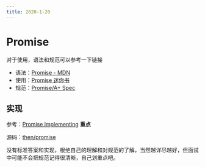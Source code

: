 ```yaml
---
title: 2020-1-20
---
```


# Promise

对于使用，语法和规范可以参考一下链接

- 语法：[Promise - MDN](https://developer.mozilla.org/zh-CN/docs/Web/JavaScript/Reference/Global_Objects/Promise)
- 使用：[Promise 迷你书](http://liubin.org/promises-book/#introduction)
- 规范：[Promise/A+ Spec](https://promisesaplus.com/)

## 实现

参考：[Promise Implementing](https://www.promisejs.org/implementing/) **重点**

源码：[then/promise](https://github.com/then/promise/blob/master/src/core.js)

没有标准答案和实现，根绝自己的理解和对规范的了解，当然越详尽越好，但面试中可能不会把规范记得很清晰，自己划重点吧。
